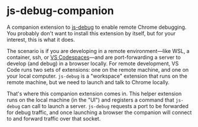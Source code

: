 # js-debug-companion

A companion extension to [js-debug](https://github.com/microsoft/vscode-js-debug) to enable remote Chrome debugging. You probably don't want to install this extension by itself, but for your interest, this is what it does.

The scenario is if you are developing in a remote environment—like WSL, a container, ssh, or [VS Codespaces](https://visualstudio.microsoft.com/services/visual-studio-codespaces/)—and are port-forwarding a server to develop (and debug) in a browser locally. For remote development, VS Code runs two sets of extensions: one on the remote machine, and one on your local computer. `js-debug` is a "workspace" extension that runs on the remote machine, but we need to launch and talk to Chrome locally.

That's where this companion extension comes in. This helper extension runs on the local machine (in the "UI") and registers a command that `js-debug` can call to launch a server. `js-debug` requests a port to be forwarded for debug traffic, and once launching a browser the companion will connect to and forward traffic over that socket.
